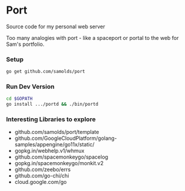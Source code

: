 # Port
Source code for my personal web server

Too many analogies with port - like a spaceport or portal to the web for Sam's
portfolio.

### Setup
```sh
go get github.com/samolds/port
```

### Run Dev Version
```sh
cd $GOPATH
go install .../portd && ./bin/portd
```

### Interesting Libraries to explore
* github.com/samolds/port/template
* github.com/GoogleCloudPlatform/golang-samples/appengine/go11x/static/
* gopkg.in/webhelp.v1/whmux
* github.com/spacemonkeygo/spacelog
* gopkg.in/spacemonkeygo/monkit.v2
* github.com/zeebo/errs
* github.com/go-chi/chi
* cloud.google.com/go

